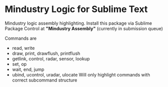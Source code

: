 # Mindustry Logic for Sublime Text
Mindustry logic assembly highlighting.
Install this package via Sublime Package Control at **"Mindustry Assembly"** (currently in submission queue)

Commands are
* read, write
* draw, print, drawflush, printflush
* getlink, control, radar, sensor, lookup
* set, op
* wait, end, jump
* ubind, ucontrol, uradar, ulocate
Will only highlight commands with correct subcommand structure
